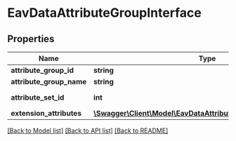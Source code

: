 # EavDataAttributeGroupInterface

## Properties
Name | Type | Description | Notes
------------ | ------------- | ------------- | -------------
**attribute_group_id** | **string** | Id | [optional] 
**attribute_group_name** | **string** | Name | [optional] 
**attribute_set_id** | **int** | Attribute set id | [optional] 
**extension_attributes** | [**\Swagger\Client\Model\EavDataAttributeGroupExtensionInterface**](EavDataAttributeGroupExtensionInterface.md) |  | [optional] 

[[Back to Model list]](../README.md#documentation-for-models) [[Back to API list]](../README.md#documentation-for-api-endpoints) [[Back to README]](../README.md)


